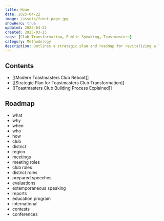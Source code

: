 ```yaml
---
title: Home
date: 2025-04-22
image: /assets/front-page.jpg
showHero: true
updated: 2025-04-22
created: 2025-03-15
tags: [Club Transformation, Public Speaking, Toastmasters]
category: Methodology
description: Outlines a strategic plan and roadmap for revitalizing a Toastmasters club, detailing roles, meetings, speeches, evaluations, and international activities to enhance public speaking and leadership skills.
---
```


## Contents

- [[Modern Toastmasters Club Reboot]]
- [[Strategic Plan for Toastmasters Club Transformation]]
- [[Toastmasters Club Building Process Explained]]

## Roadmap

- what
- why
- when
- who
- how
- club
- district
- region
- meetings
- meeting roles
- club roles
- district roles
- prepared speeches
- evaluations
- extemporaneous speaking
- reports
- education program
- international
- contests
- conferences
